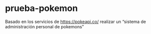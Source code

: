 # prueba-pokemon
Basado en los servicios de https://pokeapi.co/ realizar un “sistema de administración personal de pokemons”
